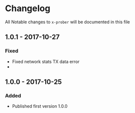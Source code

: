 # Changelog

All Notable changes to `x-prober` will be documented in this file

## 1.0.1 - 2017-10-27
### Fixed
- Fixed network stats TX data error
- 
## 1.0.0 - 2017-10-25
### Added
- Published first version 1.0.0
